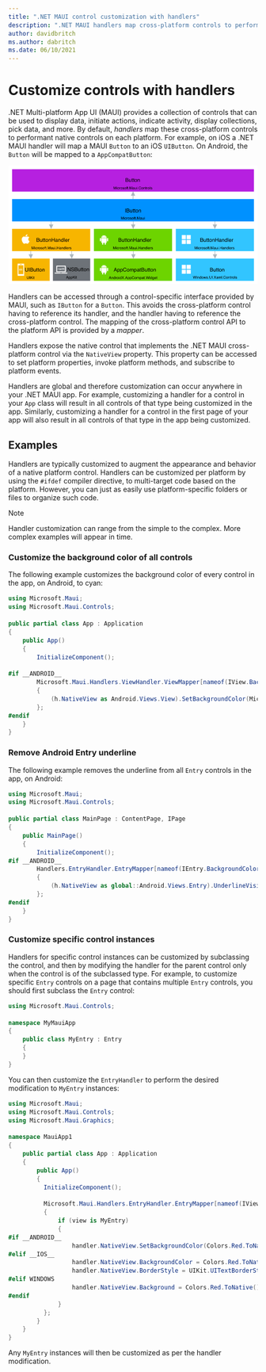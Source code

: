 ```yaml
---
title: ".NET MAUI control customization with handlers"
description: ".NET MAUI handlers map cross-platform controls to performant native controls on each platform."
author: davidbritch
ms.author: dabritch
ms.date: 06/10/2021
---
```


# Customize controls with handlers

.NET Multi-platform App UI (MAUI) provides a collection of controls that can be used to display data, initiate actions, indicate activity, display collections, pick data, and more. By default, *handlers* map these cross-platform controls to performant native controls on each platform. For example, on iOS a .NET MAUI handler will map a MAUI `Button` to an iOS `UIButton`. On Android, the `Button` will be mapped to a `AppCompatButton`:

![Button handler architecture](customize-images/button-handler.png)

Handlers can be accessed through a control-specific interface provided by MAUI, such as `IButton` for a `Button`. This avoids the cross-platform control having to reference its handler, and the handler having to reference the cross-platform control. The mapping of the cross-platform control API to the platform API is provided by a *mapper*.

Handlers expose the native control that implements the .NET MAUI cross-platform control via the `NativeView` property. This property can be accessed to set platform properties, invoke platform methods, and subscribe to platform events.

Handlers are global and therefore customization can occur anywhere in your .NET MAUI app. For example, customizing a handler for a control in your `App` class will result in all controls of that type being customized in the app. Similarly, customizing a handler for a control in the first page of your app will also result in all controls of that type in the app being customized.

## Examples

Handlers are typically customized to augment the appearance and behavior of a native platform control. Handlers can be customized per platform by using the `#ifdef` compiler directive, to multi-target code based on the platform. However, you can just as easily use platform-specific folders or files to organize such code.

> [!NOTE]
> Handler customization can range from the simple to the complex. More complex examples will appear in time.

### Customize the background color of all controls

The following example customizes the background color of every control in the app, on Android, to cyan:

```csharp
using Microsoft.Maui;
using Microsoft.Maui.Controls;

public partial class App : Application
{
    public App()
    {
        InitializeComponent();

#if __ANDROID__
        Microsoft.Maui.Handlers.ViewHandler.ViewMapper[nameof(IView.BackgroundColor)] = (h, v) =>
        {
            (h.NativeView as Android.Views.View).SetBackgroundColor(Microsoft.Maui.Graphics.Colors.Cyan.ToNative());
        };
#endif
    }
}
```

### Remove Android Entry underline

The following example removes the underline from all `Entry` controls in the app, on Android:

```csharp
using Microsoft.Maui;
using Microsoft.Maui.Controls;

public partial class MainPage : ContentPage, IPage
{
    public MainPage()
    {
        InitializeComponent();
#if __ANDROID__
        Handlers.EntryHandler.EntryMapper[nameof(IEntry.BackgroundColor)] = (h, v) =>
        {
            (h.NativeView as global::Android.Views.Entry).UnderlineVisible = false;
        };
#endif
    }
}
```

### Customize specific control instances

Handlers for specific control instances can be customized by subclassing the control, and then by modifying the handler for the parent control only when the control is of the subclassed type. For example, to customize specific `Entry` controls on a page that contains multiple `Entry` controls, you should first subclass the `Entry` control:

```csharp
using Microsoft.Maui.Controls;

namespace MyMauiApp
{
    public class MyEntry : Entry
    {
    }
}
```

You can then customize the `EntryHandler` to perform the desired modification to `MyEntry` instances:

```csharp
using Microsoft.Maui;
using Microsoft.Maui.Controls;
using Microsoft.Maui.Graphics;

namespace MauiApp1
{
  	public partial class App : Application
  	{
  		public App()
  		{
          InitializeComponent();

          Microsoft.Maui.Handlers.EntryHandler.EntryMapper[nameof(IView.BackgroundColor)] = (handler, view) =>
          {
              if (view is MyEntry)
              {
#if __ANDROID__
                  handler.NativeView.SetBackgroundColor(Colors.Red.ToNative());
#elif __IOS__
                  handler.NativeView.BackgroundColor = Colors.Red.ToNative();
                  handler.NativeView.BorderStyle = UIKit.UITextBorderStyle.Line;
#elif WINDOWS
                  handler.NativeView.Background = Colors.Red.ToNative();
#endif
              }
          };
  		}
  	}
}
```

Any `MyEntry` instances will then be customized as per the handler modification.
